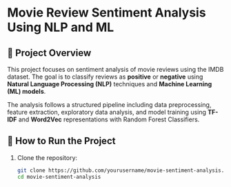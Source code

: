 
# Movie Review Sentiment Analysis Using NLP and ML

## 📌 Project Overview

This project focuses on sentiment analysis of movie reviews using the IMDB dataset. The goal is to classify reviews as **positive** or **negative** using **Natural Language Processing (NLP)** techniques and **Machine Learning (ML) models**.

The analysis follows a structured pipeline including data preprocessing, feature extraction, exploratory data analysis, and model training using **TF-IDF** and **Word2Vec** representations with Random Forest Classifiers.

## 📌 How to Run the Project

1. Clone the repository:
   ```sh
   git clone https://github.com/yourusername/movie-sentiment-analysis.git
   cd movie-sentiment-analysis
   ```
